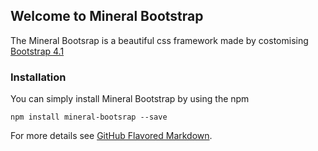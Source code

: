 ## Welcome to Mineral Bootstrap

The Mineral Bootsrap is a beautiful css framework made  by costomising [Bootstrap 4.1 ](https://getbootstrap.com/) 

### Installation
You can simply install Mineral Bootstrap by using the npm

```
npm install mineral-bootsrap --save
```
















For more details see [GitHub Flavored Markdown](https://guides.github.com/features/mastering-markdown/).
  
